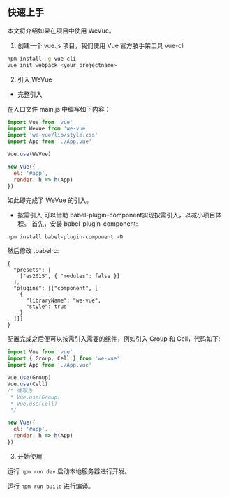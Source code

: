 快速上手
-----

本文将介绍如果在项目中使用 WeVue。

1. 创建一个 vue.js 项目，我们使用 Vue 官方肢手架工具 vue-cli

```bash
npm install -g vue-cli
vue init webpack <your_projectname>
```

2. 引入 WeVue


- 完整引入

在入口文件 main.js 中编写如下内容：

```js
import Vue from 'vue'
import WeVue from 'we-vue'
import 'we-vue/lib/style.css'
import App from './App.vue'

Vue.use(WeVue)

new Vue({
  el: '#app',
  render: h => h(App)
})
```
如此即完成了 WeVue 的引入。

- 按需引入
可以借助 babel-plugin-component实现按需引入，以减小项目体积。
首先，安装 babel-plugin-component:

```shell
npm install babel-plugin-component -D
```

然后修改 .babelrc:

```
{
  "presets": [
    ["es2015", { "modules": false }]
  ],
  "plugins": [["component", [
    {
      "libraryName": "we-vue",
      "style": true
    }
  ]]]
}
```

配置完成之后便可以按需引入需要的组件，例如引入 Group 和 Cell，代码如下:

```js
import Vue from 'vue'
import { Group, Cell } from 'we-vue'
import App from './App.vue'

Vue.use(Group)
Vue.use(Cell)
/* 或写为
 * Vue.use(Group)
 * Vue.use(Cell)
 */

new Vue({
  el: '#app',
  render: h => h(App)
})
```

3. 开始使用

运行 `npm run dev` 启动本地服务器进行开发。

运行 `npm run build` 进行编译。
